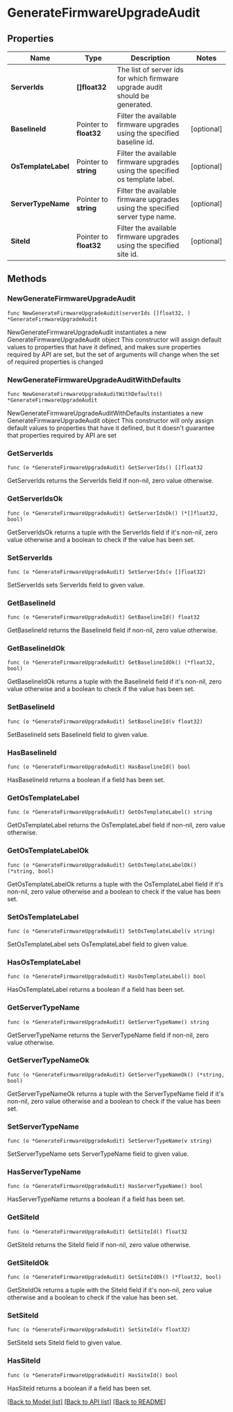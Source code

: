 # GenerateFirmwareUpgradeAudit

## Properties

Name | Type | Description | Notes
------------ | ------------- | ------------- | -------------
**ServerIds** | **[]float32** | The list of server ids for which firmware upgrade audit should be generated. | 
**BaselineId** | Pointer to **float32** | Filter the available firmware upgrades using the specified baseline id. | [optional] 
**OsTemplateLabel** | Pointer to **string** | Filter the available firmware upgrades using the specified os template label. | [optional] 
**ServerTypeName** | Pointer to **string** | Filter the available firmware upgrades using the specified server type name. | [optional] 
**SiteId** | Pointer to **float32** | Filter the available firmware upgrades using the specified site id. | [optional] 

## Methods

### NewGenerateFirmwareUpgradeAudit

`func NewGenerateFirmwareUpgradeAudit(serverIds []float32, ) *GenerateFirmwareUpgradeAudit`

NewGenerateFirmwareUpgradeAudit instantiates a new GenerateFirmwareUpgradeAudit object
This constructor will assign default values to properties that have it defined,
and makes sure properties required by API are set, but the set of arguments
will change when the set of required properties is changed

### NewGenerateFirmwareUpgradeAuditWithDefaults

`func NewGenerateFirmwareUpgradeAuditWithDefaults() *GenerateFirmwareUpgradeAudit`

NewGenerateFirmwareUpgradeAuditWithDefaults instantiates a new GenerateFirmwareUpgradeAudit object
This constructor will only assign default values to properties that have it defined,
but it doesn't guarantee that properties required by API are set

### GetServerIds

`func (o *GenerateFirmwareUpgradeAudit) GetServerIds() []float32`

GetServerIds returns the ServerIds field if non-nil, zero value otherwise.

### GetServerIdsOk

`func (o *GenerateFirmwareUpgradeAudit) GetServerIdsOk() (*[]float32, bool)`

GetServerIdsOk returns a tuple with the ServerIds field if it's non-nil, zero value otherwise
and a boolean to check if the value has been set.

### SetServerIds

`func (o *GenerateFirmwareUpgradeAudit) SetServerIds(v []float32)`

SetServerIds sets ServerIds field to given value.


### GetBaselineId

`func (o *GenerateFirmwareUpgradeAudit) GetBaselineId() float32`

GetBaselineId returns the BaselineId field if non-nil, zero value otherwise.

### GetBaselineIdOk

`func (o *GenerateFirmwareUpgradeAudit) GetBaselineIdOk() (*float32, bool)`

GetBaselineIdOk returns a tuple with the BaselineId field if it's non-nil, zero value otherwise
and a boolean to check if the value has been set.

### SetBaselineId

`func (o *GenerateFirmwareUpgradeAudit) SetBaselineId(v float32)`

SetBaselineId sets BaselineId field to given value.

### HasBaselineId

`func (o *GenerateFirmwareUpgradeAudit) HasBaselineId() bool`

HasBaselineId returns a boolean if a field has been set.

### GetOsTemplateLabel

`func (o *GenerateFirmwareUpgradeAudit) GetOsTemplateLabel() string`

GetOsTemplateLabel returns the OsTemplateLabel field if non-nil, zero value otherwise.

### GetOsTemplateLabelOk

`func (o *GenerateFirmwareUpgradeAudit) GetOsTemplateLabelOk() (*string, bool)`

GetOsTemplateLabelOk returns a tuple with the OsTemplateLabel field if it's non-nil, zero value otherwise
and a boolean to check if the value has been set.

### SetOsTemplateLabel

`func (o *GenerateFirmwareUpgradeAudit) SetOsTemplateLabel(v string)`

SetOsTemplateLabel sets OsTemplateLabel field to given value.

### HasOsTemplateLabel

`func (o *GenerateFirmwareUpgradeAudit) HasOsTemplateLabel() bool`

HasOsTemplateLabel returns a boolean if a field has been set.

### GetServerTypeName

`func (o *GenerateFirmwareUpgradeAudit) GetServerTypeName() string`

GetServerTypeName returns the ServerTypeName field if non-nil, zero value otherwise.

### GetServerTypeNameOk

`func (o *GenerateFirmwareUpgradeAudit) GetServerTypeNameOk() (*string, bool)`

GetServerTypeNameOk returns a tuple with the ServerTypeName field if it's non-nil, zero value otherwise
and a boolean to check if the value has been set.

### SetServerTypeName

`func (o *GenerateFirmwareUpgradeAudit) SetServerTypeName(v string)`

SetServerTypeName sets ServerTypeName field to given value.

### HasServerTypeName

`func (o *GenerateFirmwareUpgradeAudit) HasServerTypeName() bool`

HasServerTypeName returns a boolean if a field has been set.

### GetSiteId

`func (o *GenerateFirmwareUpgradeAudit) GetSiteId() float32`

GetSiteId returns the SiteId field if non-nil, zero value otherwise.

### GetSiteIdOk

`func (o *GenerateFirmwareUpgradeAudit) GetSiteIdOk() (*float32, bool)`

GetSiteIdOk returns a tuple with the SiteId field if it's non-nil, zero value otherwise
and a boolean to check if the value has been set.

### SetSiteId

`func (o *GenerateFirmwareUpgradeAudit) SetSiteId(v float32)`

SetSiteId sets SiteId field to given value.

### HasSiteId

`func (o *GenerateFirmwareUpgradeAudit) HasSiteId() bool`

HasSiteId returns a boolean if a field has been set.


[[Back to Model list]](../README.md#documentation-for-models) [[Back to API list]](../README.md#documentation-for-api-endpoints) [[Back to README]](../README.md)


